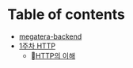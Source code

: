 # Table of contents

* [megatera-backend](README.md)
* [1주차 HTTP](1-http/README.md)
  * [HTTP의 이해](1-http/http.md)
